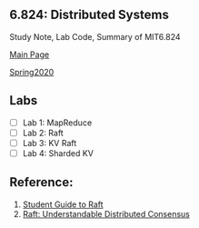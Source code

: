 ## 6.824: Distributed Systems 
Study Note, Lab Code, Summary of MIT6.824

[Main Page](https://pdos.csail.mit.edu/6.824/index.html) 

[Spring2020](https://pdos.csail.mit.edu/6.824/schedule.html)

## Labs
- [ ] Lab 1: MapReduce    
- [ ] Lab 2: Raft      
- [ ] Lab 3: KV Raft    
- [ ] Lab 4: Sharded KV     

## Reference:
1. [Student Guide to Raft](https://thesquareplanet.com/blog/students-guide-to-raft/)
2. [Raft: Understandable Distributed Consensus](http://thesecretlivesofdata.com/)
